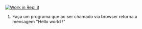 [![Work in Repl.it](http://classroom.github.com/assets/work-in-replit-14baed9a392b3a25080506f3b7b6d57f295ec2978f6f33ec97e36a161684cbe9.svg)](https://classroom.github.com/online_ide?assignment_repo_id=4197051&assignment_repo_type=AssignmentRepo)
1) Faça um programa que ao ser chamado via browser retorna a mensagem "Hello world !"